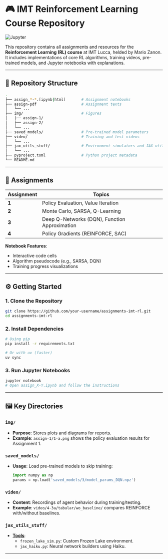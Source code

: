 # 🎮 IMT Reinforcement Learning Course Repository

![Jupyter](https://img.shields.io/badge/Made%20with-Jupyter-orange?logo=Jupyter)

This repository contains all assignments and resources for the **Reinforcement Learning (RL) course** at IMT Lucca, helded by Mario Zanon. It includes implementations of core RL algorithms, training videos, pre-trained models, and Jupyter notebooks with explanations.

---

## 📂 Repository Structure

```bash
.
├── assign_*-*.[ipynb|html]       # Assignment notebooks
├── assign-pdf                    # Assignment texts
│   └── ...   
├── img/                          # Figures 
│   ├── assign-1/                 
│   ├── assign-2/                 
│   └── ...                      
├── saved_models/                 # Pre-trained model parameters
├── video/                        # Training and test videos
│   └── ...                      
├── jax_utils_stuff/              # Environment simulators and JAX utilities   
│   └── ...
├── pyproject.toml                # Python project metadata
└── README.md                     
```

---

## 🚀 Assignments

| Assignment | Topics |
|------------|--------|
| **1**      | Policy Evaluation, Value Iteration |
| **2**      | Monte Carlo, SARSA, Q-Learning |
| **3**      | Deep Q-Networks (DQN), Function Approximation |
| **4**      | Policy Gradients (REINFORCE, SAC) |

**Notebook Features**:
- Interactive code cells
- Algorithm pseudocode (e.g., SARSA, DQN)
- Training progress visualizations

---

## ⚙️ Getting Started

### 1. Clone the Repository
```bash
git clone https://github.com/your-username/assignments-imt-rl.git
cd assignments-imt-rl
```

### 2. Install Dependencies
```bash
# Using pip
pip install -r requirements.txt

# Or with uv (faster)
uv sync
```

### 3. Run Jupyter Notebooks
```bash
jupyter notebook
# Open assign_X-Y.ipynb and follow the instructions
```

---

## 🖼️ Key Directories

### `img/`
- **Purpose**: Stores plots and diagrams for reports.
- **Example**: `assign-1/1-a.png` shows the policy evaluation results for Assignment 1.

### `saved_models/`
- **Usage**: Load pre-trained models to skip training:
  ```python
  import numpy as np
  params = np.load('saved_models/3/model_params_DQN.npz')
  ```

### `video/`
- **Content**: Recordings of agent behavior during training/testing.
- **Example**: `video/4-3a/tabular/wo_baseline/` compares REINFORCE with/without baselines.

### `jax_utils_stuff/`  
- **[Tools](https://mariozanon.wordpress.com/wp-content/uploads/2025/02/useful_files-1.pptx)**: 
  - `frozen_lake_sim.py`: Custom Frozen Lake environment.
  - `jax_haiku.py`: Neural network builders using Haiku.


---
